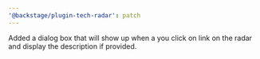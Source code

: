 ```yaml
---
'@backstage/plugin-tech-radar': patch
---
```


Added a dialog box that will show up when a you click on link on the radar and display the description if provided.
